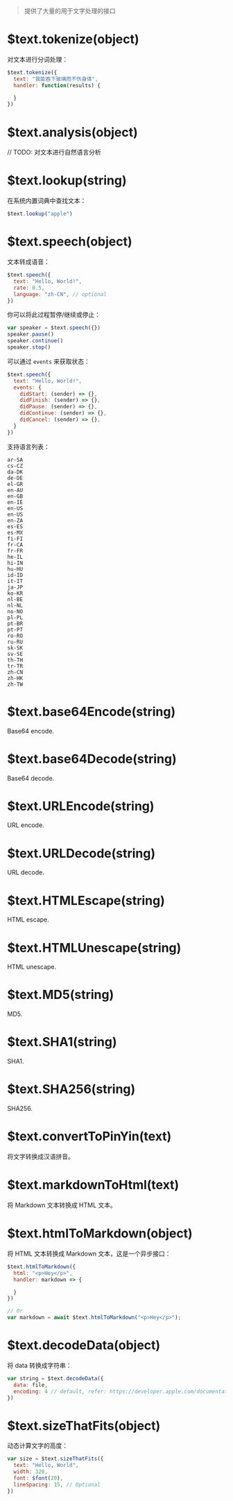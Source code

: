 > 提供了大量的用于文字处理的接口

# $text.tokenize(object)

对文本进行分词处理：

```js
$text.tokenize({
  text: "我能吞下玻璃而不伤身体",
  handler: function(results) {

  }
})
```

# $text.analysis(object)

// TODO: 对文本进行自然语言分析

# $text.lookup(string)

在系统内置词典中查找文本：

```js
$text.lookup("apple")
```

# $text.speech(object)

文本转成语音：

```js
$text.speech({
  text: "Hello, World!",
  rate: 0.5,
  language: "zh-CN", // optional
})
```

你可以将此过程暂停/继续或停止：

```js
var speaker = $text.speech({})
speaker.pause()
speaker.continue()
speaker.stop()
```

可以通过 `events` 来获取状态：

```js
$text.speech({
  text: "Hello, World!",
  events: {
    didStart: (sender) => {},
    didFinish: (sender) => {},
    didPause: (sender) => {},
    didContinue: (sender) => {},
    didCancel: (sender) => {},
  }
})
```

支持语言列表：

```
ar-SA
cs-CZ
da-DK
de-DE
el-GR
en-AU
en-GB
en-IE
en-US
en-US
en-ZA
es-ES
es-MX
fi-FI
fr-CA
fr-FR
he-IL
hi-IN
hu-HU
id-ID
it-IT
ja-JP
ko-KR
nl-BE
nl-NL
no-NO
pl-PL
pt-BR
pt-PT
ro-RO
ru-RU
sk-SK
sv-SE
th-TH
tr-TR
zh-CN
zh-HK
zh-TW
```

# $text.base64Encode(string)

Base64 encode.

# $text.base64Decode(string)

Base64 decode.

# $text.URLEncode(string)

URL encode.

# $text.URLDecode(string)

URL decode.

# $text.HTMLEscape(string)

HTML escape.

# $text.HTMLUnescape(string)

HTML unescape.

# $text.MD5(string)

MD5.

# $text.SHA1(string)

SHA1.

# $text.SHA256(string)

SHA256.

# $text.convertToPinYin(text)

将文字转换成汉语拼音。

# $text.markdownToHtml(text)

将 Markdown 文本转换成 HTML 文本。

# $text.htmlToMarkdown(object)

将 HTML 文本转换成 Markdown 文本，这是一个异步接口：

```js
$text.htmlToMarkdown({
  html: "<p>Hey</p>",
  handler: markdown => {

  }
})

// Or
var markdown = await $text.htmlToMarkdown("<p>Hey</p>");
```

# $text.decodeData(object)

将 data 转换成字符串：

```js
var string = $text.decodeData({
  data: file,
  encoding: 4 // default, refer: https://developer.apple.com/documentation/foundation/nsstringencoding
})
```

# $text.sizeThatFits(object)

动态计算文字的高度：

```js
var size = $text.sizeThatFits({
  text: "Hello, World",
  width: 320,
  font: $font(20),
  lineSpacing: 15, // Optional
})
```